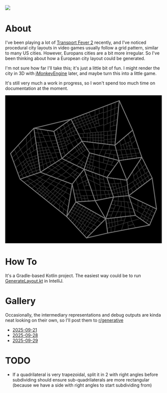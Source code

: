 <a href="https://paypal.me/benckx/2">
<img src="https://img.shields.io/badge/Donate-PayPal-green.svg"/>
</a>

# About

I've been playing a lot of [Transport Fever 2](https://store.steampowered.com/app/1066780/Transport_Fever_2/) recently,
and I've noticed procedural city layouts in video games usually follow a grid pattern, similar to many US cities.
However, Europans cities are a bit more irregular. So I've been thinking about how a European city layout could be
generated.

I'm not sure how far I'll take this; it's just a little bit of fun. I might render the city in 3D
with [jMonkeyEngine](https://github.com/jMonkeyEngine/jmonkeyengine) later, and maybe turn this into a little game.

It's still very much a work in progress, so I won't spend too much time on documentation at the moment.

<img src="images/layout04.png" alt="drawing" width="900"/>

# How To

It's a Gradle-based Kotlin project. The easiest way could be to
run [GenerateLayout.kt](src/main/kotlin/simulation/GenerateLayout.kt) in IntelliJ.

# Gallery

Occasionally, the intermediary representations and debug outputs are kinda neat looking on their own, so I'll post them
to [r/generative](https://www.reddit.com/r/generative)

- [2025-09-21](https://www.reddit.com/r/generative/comments/1nmmkoc/working_on_a_procedural_city_layout_algorithm/)
- [2025-09-28](https://www.reddit.com/r/generative/comments/1nsjnea/intermediary_representations/)
- [2025-09-29](https://www.reddit.com/r/generative/comments/1ntlhoy/update_on_my_procedural_city_layout_algorithm/)

# TODO

- If a quadrilateral is very trapezoidal, split it in 2 with right angles before subdividing should ensure
  sub-quadrilaterals are more rectangular (because we have a side with right angles to start subdividing from)
